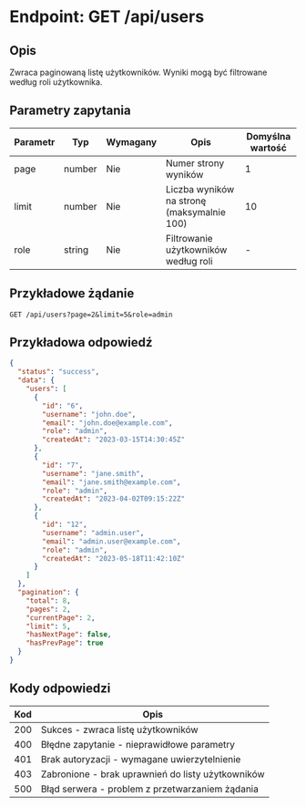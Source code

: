 # Endpoint: GET /api/users

## Opis
Zwraca paginowaną listę użytkowników. Wyniki mogą być filtrowane według roli użytkownika.

## Parametry zapytania

| Parametr | Typ    | Wymagany | Opis                                            | Domyślna wartość |
|----------|--------|----------|------------------------------------------------|-----------------|
| page     | number | Nie      | Numer strony wyników                           | 1               |
| limit    | number | Nie      | Liczba wyników na stronę (maksymalnie 100)     | 10              |
| role     | string | Nie      | Filtrowanie użytkowników według roli           | -               |

## Przykładowe żądanie

```http
GET /api/users?page=2&limit=5&role=admin
```

## Przykładowa odpowiedź

```json
{
  "status": "success",
  "data": {
    "users": [
      {
        "id": "6",
        "username": "john.doe",
        "email": "john.doe@example.com",
        "role": "admin",
        "createdAt": "2023-03-15T14:30:45Z"
      },
      {
        "id": "7",
        "username": "jane.smith",
        "email": "jane.smith@example.com",
        "role": "admin",
        "createdAt": "2023-04-02T09:15:22Z"
      },
      {
        "id": "12",
        "username": "admin.user",
        "email": "admin.user@example.com",
        "role": "admin",
        "createdAt": "2023-05-18T11:42:10Z"
      }
    ]
  },
  "pagination": {
    "total": 8,
    "pages": 2,
    "currentPage": 2,
    "limit": 5,
    "hasNextPage": false,
    "hasPrevPage": true
  }
}
```

## Kody odpowiedzi

| Kod  | Opis                                                  |
|------|-------------------------------------------------------|
| 200  | Sukces - zwraca listę użytkowników                    |
| 400  | Błędne zapytanie - nieprawidłowe parametry            |
| 401  | Brak autoryzacji - wymagane uwierzytelnienie          |
| 403  | Zabronione - brak uprawnień do listy użytkowników     |
| 500  | Błąd serwera - problem z przetwarzaniem żądania       |
